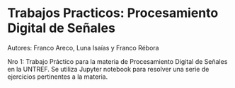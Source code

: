 # Trabajos Practicos: Procesamiento Digital de Señales
Autores: Franco Areco, Luna Isaías y Franco Rébora

Nro 1: Trabajo Práctico para la materia de Procesamiento Digital de Señales en la UNTREF. Se utiliza Jupyter notebook para resolver una serie de ejercicios pertinentes a la materia.
